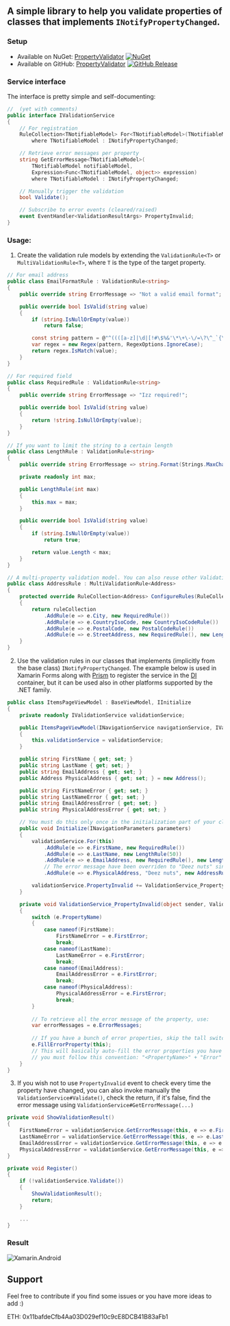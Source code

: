 ## A simple library to help you validate properties of classes that implements `INotifyPropertyChanged`.

### Setup

 * Available on NuGet: [PropertyValidator](http://www.nuget.org/packages/PropertyValidator) [![NuGet](https://img.shields.io/nuget/v/PropertyValidator.svg?label=NuGet)](https://www.nuget.org/packages/PropertyValidator)
 * Available on GitHub: [PropertyValidator](https://github.com/mr5z/PropertyValidator/packages/385702?version=1.0.4) [![GitHub Release](https://img.shields.io/github/release/mr5z/PropertyValidator.svg?style=flat)]() 

### Service interface

The interface is pretty simple and self-documenting:

``` c#
//  (yet with comments)
public interface IValidationService
{
    // For registration
    RuleCollection<TNotifiableModel> For<TNotifiableModel>(TNotifiableModel notifiableModel)
        where TNotifiableModel : INotifyPropertyChanged;

    // Retrieve error messages per property
    string GetErrorMessage<TNotifiableModel>(
        TNotifiableModel notifiableModel,
        Expression<Func<TNotifiableModel, object>> expression)
        where TNotifiableModel : INotifyPropertyChanged;

    // Manually trigger the validation
    bool Validate();

    // Subscribe to error events (cleared/raised)
    event EventHandler<ValidationResultArgs> PropertyInvalid;
}
```

### Usage:

1. Create the validation rule models by extending the `ValidationRule<T>` or `MultiValidationRule<T>`, where `T` is the type of the target property.

``` c#
// For email address
public class EmailFormatRule : ValidationRule<string>
{
    public override string ErrorMessage => "Not a valid email format";

    public override bool IsValid(string value)
    {
        if (string.IsNullOrEmpty(value))
            return false;

        const string pattern = @"^((([a-z]|\d|[!#\$%&'\*\+\-\/=\?\^_`{\|}~]|[\u00A0-\uD7FF\uF900-\uFDCF\uFDF0-\uFFEF])+(\.([a-z]|\d|[!#\$%&'\*\+\-\/=\?\^_`{\|}~]|[\u00A0-\uD7FF\uF900-\uFDCF\uFDF0-\uFFEF])+)*)|((\x22)((((\x20|\x09)*(\x0d\x0a))?(\x20|\x09)+)?(([\x01-\x08\x0b\x0c\x0e-\x1f\x7f]|\x21|[\x23-\x5b]|[\x5d-\x7e]|[\u00A0-\uD7FF\uF900-\uFDCF\uFDF0-\uFFEF])|(\\([\x01-\x09\x0b\x0c\x0d-\x7f]|[\u00A0-\uD7FF\uF900-\uFDCF\uFDF0-\uFFEF]))))*(((\x20|\x09)*(\x0d\x0a))?(\x20|\x09)+)?(\x22)))@((([a-z]|\d|[\u00A0-\uD7FF\uF900-\uFDCF\uFDF0-\uFFEF])|(([a-z]|\d|[\u00A0-\uD7FF\uF900-\uFDCF\uFDF0-\uFFEF])([a-z]|\d|-|\.|_|~|[\u00A0-\uD7FF\uF900-\uFDCF\uFDF0-\uFFEF])*([a-z]|\d|[\u00A0-\uD7FF\uF900-\uFDCF\uFDF0-\uFFEF])))\.)+(([a-z]|[\u00A0-\uD7FF\uF900-\uFDCF\uFDF0-\uFFEF])|(([a-z]|[\u00A0-\uD7FF\uF900-\uFDCF\uFDF0-\uFFEF])([a-z]|\d|-|\.|_|~|[\u00A0-\uD7FF\uF900-\uFDCF\uFDF0-\uFFEF])*([a-z]|[\u00A0-\uD7FF\uF900-\uFDCF\uFDF0-\uFFEF])))\.?$";
        var regex = new Regex(pattern, RegexOptions.IgnoreCase);
        return regex.IsMatch(value);
    }
}

// For required field
public class RequiredRule : ValidationRule<string>
{
    public override string ErrorMessage => "Izz required!";

    public override bool IsValid(string value)
    {
        return !string.IsNullOrEmpty(value);
    }
}

// If you want to limit the string to a certain length
public class LengthRule : ValidationRule<string>
{
    public override string ErrorMessage => string.Format(Strings.MaxCharacters, max);

    private readonly int max;

    public LengthRule(int max)
    {
        this.max = max;
    }

    public override bool IsValid(string value)
    {
        if (string.IsNullOrEmpty(value))
            return true;

        return value.Length < max;
    }
}

// A multi-property validation model. You can also reuse other ValidationRules here!
public class AddressRule : MultiValidationRule<Address>
{
    protected override RuleCollection<Address> ConfigureRules(RuleCollection<Address> ruleCollection)
    {
        return ruleCollection
            .AddRule(e => e.City, new RequiredRule())
            .AddRule(e => e.CountryIsoCode, new CountryIsoCodeRule())
            .AddRule(e => e.PostalCode, new PostalCodeRule())
            .AddRule(e => e.StreetAddress, new RequiredRule(), new LengthRule(100));
    }
}
```


2. Use the validation rules in our classes that implements (implicitly from the base class) `INotifyPropertyChanged`.
The example below is used in Xamarin Forms along with [Prism](https://github.com/PrismLibrary/Prism) to register the service in the [DI](https://stackoverflow.com/q/130794/2304737) container, but it can be used also in other platforms supported by the .NET family.

``` c#
public class ItemsPageViewModel : BaseViewModel, IInitialize
{
    private readonly IValidationService validationService;

    public ItemsPageViewModel(INavigationService navigationService, IValidationService validationService) : base(navigationService)
    {
        this.validationService = validationService;
    }

    public string FirstName { get; set; }
    public string LastName { get; set; }
    public string EmailAddress { get; set; }
    public Address PhysicalAddress { get; set; } = new Address();

    public string FirstNameError { get; set; }
    public string LastNameError { get; set; }
    public string EmailAddressError { get; set; }
    public string PhysicalAddressError { get; set; }

    // You must do this only once in the initialization part of your class model.
    public void Initialize(INavigationParameters parameters)
    {
        validationService.For(this)
            .AddRule(e => e.FirstName, new RequiredRule())
            .AddRule(e => e.LastName, new LengthRule(50))
            .AddRule(e => e.EmailAddress, new RequiredRule(), new LengthRule(100), new EmailFormatRule())
            // The error message have been overriden to "Deez nuts" since an aggregated error messages is awful.
            .AddRule(e => e.PhysicalAddress, "Deez nuts", new AddressRule()); 

        validationService.PropertyInvalid += ValidationService_PropertyInvalid;
    }

    private void ValidationService_PropertyInvalid(object sender, ValidationResultArgs e)
    {
        switch (e.PropertyName)
        {
            case nameof(FirstName):
                FirstNameError = e.FirstError;
                break;
            case nameof(LastName):
                LastNameError = e.FirstError;
                break;
            case nameof(EmailAddress):
                EmailAddressError = e.FirstError;
                break;
            case nameof(PhysicalAddress):
                PhysicalAddressError = e.FirstError;
                break;
        }
        
        // To retrieve all the error message of the property, use:
        var errorMessages = e.ErrorMessages;
        
        // If you have a bunch of error properties, skip the tall switch-case and be more productive by using this:
        e.FillErrorProperty(this);
        // This will basically auto-fill the error properties you have in the target instance but,
        // you must follow this convention: "<PropertyName>" + "Error"
    }
}
```

3. If you wish not to use `PropertyInvalid` event to check every time the property have changed, you can also invoke manually the `ValidationService#Validate()`, check the return, if it's false, find the error message using `ValidationService#GetErrorMessage(...)`

``` c#
private void ShowValidationResult()
{
    FirstNameError = validationService.GetErrorMessage(this, e => e.FirstName);
    LastNameError = validationService.GetErrorMessage(this, e => e.LastName);
    EmailAddressError = validationService.GetErrorMessage(this, e => e.EmailAddress);
    PhysicalAddressError = validationService.GetErrorMessage(this, e => e.PhysicalAddress);
}

private void Register()
{
    if (!validationService.Validate())
    {
        ShowValidationResult();
        return;
    }

    ...
}	
```

### Result
![Xamarin.Android](https://i.imgur.com/rVw3k6T.gif)


## Support

Feel free to contribute if you find some issues or you have more ideas to add :)

ETH: 0x11bafdeCfb4Aa03D029ef10c9cE8DCB41B83aFb1
